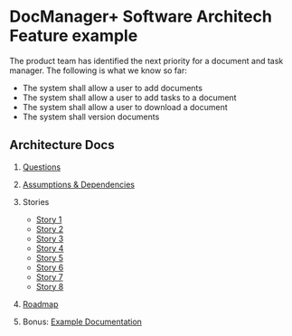 # DocManager+ Software Architech Feature example

The product team has identified the next priority for a document and task manager. The following is what we know so far:
* The system shall allow a user to add documents
* The system shall allow a user to add tasks to a document
* The system shall allow a user to download a document
* The system shall version documents

## Architecture Docs


1. [Questions](questions.md)

1. [Assumptions & Dependencies](assumptions.md)

1. Stories
    * [Story 1](Stories/DM-1.md)
    * [Story 2](Stories/DM-2.md)
    * [Story 3](Stories/DM-3.md)
    * [Story 4](Stories/DM-4.md)
    * [Story 5](Stories/DM-5.md)
    * [Story 6](Stories/DM-6.md)
    * [Story 7](Stories/DM-7.md)
    * [Story 8](Stories/DM-8.md)

1. [Roadmap](roadmap.md)

1. Bonus: [Example Documentation](Documentation.md)